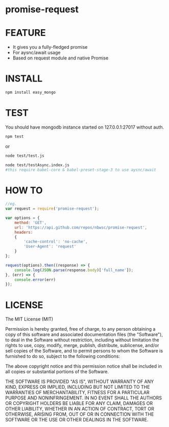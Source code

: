 # promise-request



FEATURE
===========
* It gives you a fully-fledged promise
* For aysnc/await usage
* Based on request module and native Promise

INSTALL
===========
```bash
npm install easy_mongo
```
TEST
===========

You should have mongodb instance started on 127.0.0.1:27017 without auth.
```bash
npm test
```
or
```bash
node test/test.js

node test/testAsync.index.js
#this require babel-core & babel-preset-stage-3 to use aysnc/await
```
HOW TO
===========
```javascript
//eg.
var request = require('promise-request');

var options = {
    method: 'GET',
    url: 'https://api.github.com/repos/nbwsc/promise-request',
    headers:
    {
        'cache-control': 'no-cache',
        'User-Agent': 'request'
    }
};

request(options).then((response) => {
    console.log(JSON.parse(response.body)['full_name']);
}, (err) => {
    console.error(err)
});

```


LICENSE
===========
The MIT License (MIT)

Permission is hereby granted, free of charge, to any person obtaining a copy of this software and associated documentation files (the "Software"), to deal in the Software without restriction, including without limitation the rights to use, copy, modify, merge, publish, distribute, sublicense, and/or sell copies of the Software, and to permit persons to whom the Software is furnished to do so, subject to the following conditions:

The above copyright notice and this permission notice shall be included in all copies or substantial portions of the Software.

THE SOFTWARE IS PROVIDED "AS IS", WITHOUT WARRANTY OF ANY KIND, EXPRESS OR IMPLIED, INCLUDING BUT NOT LIMITED TO THE WARRANTIES OF MERCHANTABILITY, FITNESS FOR A PARTICULAR PURPOSE AND NONINFRINGEMENT. IN NO EVENT SHALL THE AUTHORS OR COPYRIGHT HOLDERS BE LIABLE FOR ANY CLAIM, DAMAGES OR OTHER LIABILITY, WHETHER IN AN ACTION OF CONTRACT, TORT OR OTHERWISE, ARISING FROM, OUT OF OR IN CONNECTION WITH THE SOFTWARE OR THE USE OR OTHER DEALINGS IN THE SOFTWARE.
